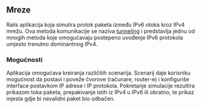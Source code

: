 ## Mreze

Rails aplikacija koja simulira protok paketa između IPv6 otoka kroz IPv4 mrežu. Ova metoda komunikacije se naziva [tunneling](http://en.wikipedia.org/wiki/Tunneling_protocol) i predstavlja jednu od mnogih metoda koje omogućavaju postepeno uvođenje IPv6 protokola umjesto trenutno dominantnog IPv4.

### Mogućnosti
Aplikacija omogućava kreiranja različitih scenarija. Scenarij daje korisniku mogućnost da postavi i poveže čvorove (računare, router-e) i konfiguriše interface postavkom IP adrese i IP protokola. Pokretanje simulacije rezultira prikazom toka paketa, prepakivanje istih iz IPv4 u IPv6 ili obratno, te prikaz mjesta gdje bi nevalidni paket bio odbačen.
